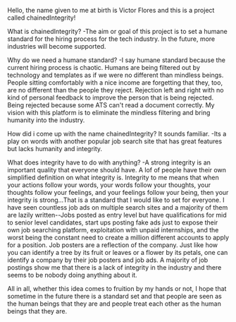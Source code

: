 Hello, the name given to me at birth is Victor Flores and this is a project called chainedIntegrity!

What is chainedIntegrity?
-The aim or goal of this project is to set a humane standard for the hiring process for the tech industry. In the future, more industries will become supported.

Why do we need a humane standard?
-I say humane standard because the current hiring process is chaotic. Humans are being filtered out by technology and templates as if we were no different than mindless beings. People sitting comfortably with a nice income are forgetting that they, too, are no different than the people they reject. Rejection left and right with no kind of personal feedback to improve the person that is being rejected. Being rejected because some ATS can't read a document correctly. My vision with this platform is to eliminate the mindless filtering and bring humanity into the industry.

How did i come up with the name chainedIntegrity? It sounds familiar.
-Its a play on words with another popular job search site that has great features but lacks humanity and integrity.

What does integrity have to do with anything?
-A strong integrity is an important quality that everyone should have. A lof of people have their own simplified definition on what integrity is. Integrity to me means that when your actions follow your words, your words follow your thoughts, your thoughts follow your feelings, and your feelings follow your being, then your integrity is strong...That is a standard that I would like to set for everyone. I have seen countless job ads on multiple search sites and a majority of them are lazily written--Jobs posted as entry level but have qualifications for mid to senior level candidates, start ups posting fake ads just to expose their own job searching platform, exploitation with unpaid internships, and the worst being the constant need to create a million different accounts to apply for a position. Job posters are a reflection of the company. Just like how you can identify a tree by its fruit or leaves or a flower by its petals, one can identify a company by their job posters and job ads. A majority of job postings show me that there is a lack of integrity in the industry and there seems to be nobody doing anything about it.

All in all, whether this idea comes to fruition by my hands or not, I hope that sometime in the future there is a standard set and that people are seen as the human beings that they are and people treat each other as the human beings that they are.
